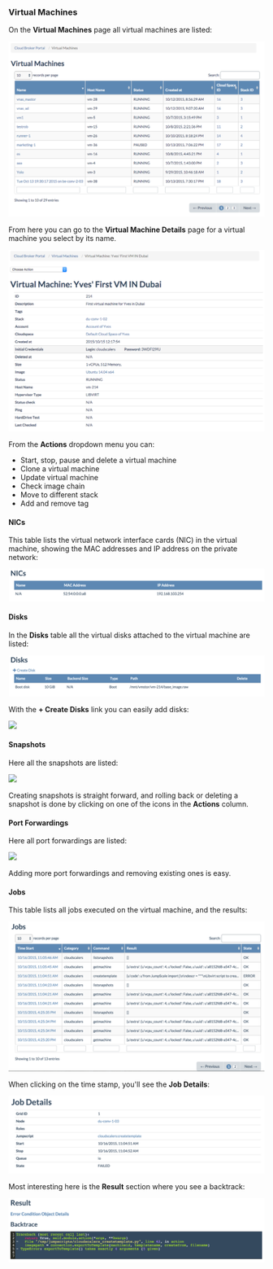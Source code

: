 ### Virtual Machines

On the **Virtual Machines** page all virtual machines are listed:

![](VirtualMachines.png)

From here you can go to the **Virtual Machine Details** page for a virtual machine you select by its name.

![](VirtualMachineDetails.png)

From the **Actions** dropdown menu you can:
- Start, stop, pause and delete a virtual machine
- Clone a virtual machine
- Update virtual machine
- Check image chain
- Move to different stack
- Add and remove tag


#### NICs

This table lists the virtual network interface cards (NIC) in the virtual machine, showing the MAC addresses and IP address on the private network:

![](NIC.png)

#### Disks

In the **Disks** table all the virtual disks attached to the virtual machine are listed:

![](Disks.png)

With the **+ Create Disks** link you can easily add disks:

![](AddDisk.png)

#### Snapshots

Here all the snapshots are listed:

![](Snapshots.png)

Creating snapshots is straight forward, and rolling back or deleting a snapshot is done by clicking on one of the icons in the **Actions** column.


#### Port Forwardings

Here all port forwardings are listed:

![](PortForwardings2.png)

Adding more port forwardings and removing existing ones is easy.


#### Jobs

This table lists all jobs executed on the virtual machine, and the results:

![](Jobs.png)

When clicking on the time stamp, you'll see the **Job Details**:

![](JobDetails.png)

Most interesting here is the **Result** section where you see a backtrack:

![](Result.png)
